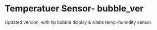 Temperatuer Sensor- bubble_ver
=====
Updated version, with hp bubble display & silabs temp+humidity sensor.
